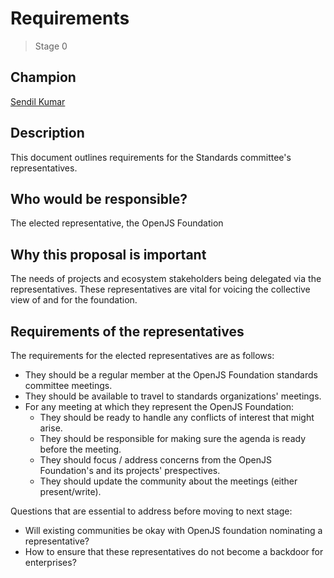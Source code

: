 # Requirements
>  Stage 0

## Champion

[Sendil Kumar](https://github.com/sendilkumarn)

## Description

This document outlines requirements for the Standards committee's representatives.

## Who would be responsible?

The elected representative, the OpenJS Foundation

## Why this proposal is important

The needs of projects and ecosystem stakeholders being delegated via the representatives. These representatives are vital for voicing the collective view of and for the foundation.

## Requirements of the representatives

The requirements for the elected representatives are as follows:

* They should be a regular member at the OpenJS Foundation standards committee meetings.
* They should be available to travel to standards organizations' meetings.
* For any meeting at which they represent the OpenJS Foundation:
  * They should be ready to handle any conflicts of interest that might arise.
  * They should be responsible for making sure the agenda is ready before the meeting.
  * They should focus / address concerns from the OpenJS Foundation's and its projects' prespectives.
  * They should update the community about the meetings (either present/write).

Questions that are essential to address before moving to next stage:
* Will existing communities be okay with OpenJS foundation nominating a representative?
* How to ensure that these representatives do not become a backdoor for enterprises?
